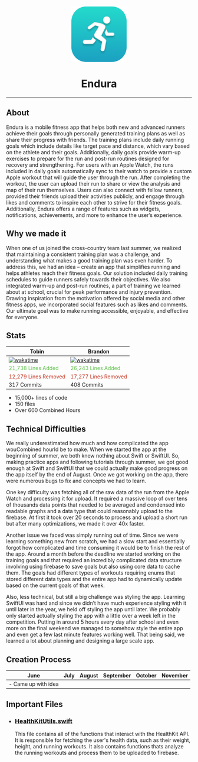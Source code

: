 
<p align="center">
  <img width=auto height=150px alt=EnduraLogo src="./assets/Endura-Logo.png">
</p>
<h1 align="center">Endura</h1>

---

## About

Endura is a mobile fitness app that helps both new and advanced runners achieve their goals through personally generated training plans as well as share their progress with friends. The training plans include daily running goals which include details like target pace and distance, which vary based on the athlete and their goals. Additionally, daily goals provide warm-up exercises to prepare for the run and post-run routines designed for recovery and strengthening. For users with an Apple Watch, the runs included in daily goals automatically sync to their watch to provide a custom Apple workout that will guide the user through the run. After completing the workout, the user can upload their run to share or view the analysis and map of their run themselves. Users can also connect with fellow runners, provided their friends upload their activities publicly, and engage through likes and comments to inspire each other to strive for their fitness goals. Additionally, Endura offers a range of features such as widgets, notifications, achievements, and more to enhance the user’s experience.

## Why we made it

When one of us joined the cross-country team last summer, we realized that maintaining a consistent training plan was a challenge, and understanding what makes a good training plan was even harder. To address this, we had an idea – create an app that simplifies running and helps athletes reach their fitness goals. Our solution included daily training schedules to guide runners safely towards their objectives. We also integrated warm-up and post-run routines, a part of training we learned about at school, crucial for peak performance and injury prevention. Drawing inspiration from the motivation offered by social media and other fitness apps, we incorporated social features such as likes and comments. Our ultimate goal was to make running accessible, enjoyable, and effective for everyone.

[Tobin Wakatime Badge]: https://wakatime.com/badge/user/6a864549-6180-46a1-8054-3bbf436bea8f/project/7ca6a4c3-b0ef-462d-a431-caeefce6485f.svg

[Tobin Wakatime Stats]: https://wakatime.com/badge/user/6a864549-6180-46a1-8054-3bbf436bea8f/project/7ca6a4c3-b0ef-462d-a431-caeefce6485f

[Brandon Wakatime Badge]: https://wakatime.com/badge/user/d5c163fb-076b-4106-865a-b93e97f1f252/project/59d68b84-c19d-4557-9920-fd40b57d7d82.svg

[Brandon Wakatime Stats]: https://wakatime.com/badge/user/d5c163fb-076b-4106-865a-b93e97f1f252/project/59d68b84-c19d-4557-9920-fd40b57d7d82
## Stats

<!-- Todo: find a better color -->

| Tobin                                                     | Brandon                                                       |
| --------------------------------------------------------- | ------------------------------------------------------------- |
| [![wakatime][Tobin Wakatime Badge]][Tobin Wakatime Stats] | [![wakatime][Brandon Wakatime Badge]][Brandon Wakatime Stats] |
| <span style="color:#60C14C">21,738 Lines Added</span>     | <span style="color:#60C14C">26,243 Lines Added</span>         |
| <span style="color:#C32F1C">12,279 Lines Removed</span>   | <span style="color:#C32F1C">17,277 Lines Removed</span>       |
| 317 Commits                                               | 408 Commits                                                   |

- 15,000+ lines of code
- 150 files
- Over 600 Combined Hours

## Technical Difficulties

We really underestimated how much and how complicated the app wouCombined hourld be to make. When we started the app at the beginning of summer, we both knew nothing about Swift or SwiftUI. So, making practice apps and following tutorials through summer, we got good enough at Swift and SwiftUI that we could actually make good progress on the app itself by the end of August. Once we got working on the app, there were numerous bugs to fix and concepts we had to learn.

One key difficulty was fetching all of the raw data of the run from the Apple Watch and processing it for upload. It required a massive loop of over tens of thousands data points that needed to be averaged and condensed into readable graphs and a data type that could reasonably upload to the firebase. At first it took over 20 seconds to process and upload a short run but after many optimizations, we made it over 40x faster.

Another issue we faced was simply running out of time. Since we were learning something new from scratch, we had a slow start and essentially forgot how complicated and time consuming it would be to finish the rest of the app. Around a month before the deadline we started working on the training goals and that required an incredibly complicated data structure involving using firebase to save goals but also using core data to cache them. The goals had different types of workouts requiring enums that stored different data types and the entire app had to dynamically update based on the current goals of that week.

Also, less technical, but still a big challenge was styling the app. Learning SwiftUI was hard and since we didn’t have much experience styling with it until later in the year, we held off styling the app until later. We probably only started actually styling the app with a little over a week left in the competition. Putting in around 5 hours every day after school and even more on the final weekend we managed to somehow style the entire app and even get a few last minute features working well. That being said, we learned a lot about planning and designing a large scale app.

## Creation Process

| June                | July | August | September | October | November |
| ------------------- | ---- | ------ | --------- | ------- | -------- |
| - Came up with idea |      |        |           |         |          |

## Important Files

- ### [HealthKitUtils.swift]()

  This file contains all of the functions that interact with the HealthKit API. It is responsible for fetching the user's health data, such as their weight, height, and running workouts. It also contains functions thats analyze the running workouts and process them to be uploaded to firebase.
